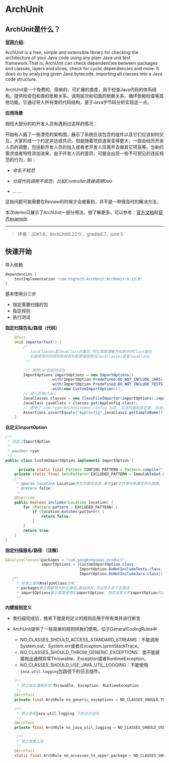 # ArchUnit

## ArchUnit是什么？

**[官网介绍](https://www.ArchUnit.org/):**

ArchUnit is a free, simple and extensible library for checking the architecture of your Java code using any plain Java unit test framework.That is, ArchUnit can check dependencies between packages and classes, layers and slices, check for cyclic dependencies and more. It does so by analyzing given Java bytecode, importing all classes into a Java code structure. 

ArchUnit是一个免费的、简单的、可扩展的类库，用于检查Java代码的体系结构。提供检查包和类的依赖关系、调用层次和切面的依赖关系、循环依赖检查等其他功能。它通过导入所有类的代码结构，基于Java字节码分析实现这一点。

**应用场景**

相信大部分的的开发人员有遇到过这样的情况：

开始有人画了一些漂亮的架构图，展示了系统应该包含的组件以及它们应该如何交互，大家形成一个约定并达成共识。但是随着项目逐渐变得更大，一般会经历开发人员的调整，包括新开发人员的加入或者老开发人员离开去做其它项目等。当新的需求或者特性添加进来，由于开发人员的差异，可能会出现一些不可预见的违反规范的行为，如：

- *命名不规范*

- *分层代码调用不规范，比如Controller直接调用Dao*

- ... ... 

这些问题可能需要在Review的时候才会被看到，并不是一种很及时的解决方法。

本次demo只展示了ArchUnit一部分用法，想了解更多，可以参考：[官方文档](https://www.archunit.org/userguide/html/000_Index.html)和[官方example](https://github.com/TNG/ArchUnit-Examples)

---

>  环境：JDK1.8、ArchUnit0.22.0 、gradle6.7、junit 5

## 快速开始

导入依赖

```gradle
dependencies {
    testImplementation 'com.tngtech.ArchUnit:ArchUnit:0.22.0'
}
```

基本使用分三步 

- 指定需要扫描的包
- 指定规则
- 执行测试

**指定扫描包名/路径（代码）** 

```java
    @Test
    void importerTest() {
        /*
           JavaClasses是JavaClass的集合,可以简单理解为反射中的Class集合
           后面使用代码规则和规则判断都强依赖与JavaClasses或者JavaClass
         */

         // 排除jar包和测试包
        ImportOptions importOptions = new ImportOptions()
                    .with(ImportOption.Predefined.DO_NOT_INCLUDE_JARS)
                    .with(ImportOption.Predefined.DO_NOT_INCLUDE_TESTS)
                    .with(new CustomImportOption());
        // 导入所有class
        JavaClasses classes = new ClassFileImporter(importOptions).importPackages("com.gongkongsaas.product");
        JavaClass javaClass = classes.get(AppConfig.class);
        // 排除了 com.ryan.ArchUnitdemo.config 包后, 无法扫描到指定类, 将会报错
        Assertions.assertEquals("AppConfig",javaClass1.getSimpleName());
    }
```

**自定义ImportOption**

```java
/**
 * 自定义ImportOption
 *
 * @author ryan
 */
public class CustomImportOption implements ImportOption {

      private static final Pattern CONFING_PATTERN = Pattern.compile(".*/com/gongkongsaas/product/config/.*");
    private static final Set<Pattern> EXCLUDED_PATTERN = ImmutableSet.of(CONFIG_PATTERN);
    /**
     * @param location Location中包含路径信息 是否jar文件等判断属性的元数据, 方便使用正则表达式或者直接的逻辑判断
     * @return false:
     */
    @Override
    public boolean includes(Location location) {
        for (Pattern pattern : EXCLUDED_PATTERN) {
            if (location.matches(pattern)) {
                return false;
            }
        }
        return true;
    }
}
```

**指定扫描报名/路径 （注解）**

```java
@AnalyzeClasses(packages = "com.gongkongsaas.product",
                importOptions = {CustomImportOption.class,
                                 ImportOption.DoNotIncludeTests.class,
                                 ImportOption.DoNotIncludeJars.class})
   /**
     * 在类上使用AnalyzeClass注解
     * packages表示需要导入的包路径,数组类型,可以导入多个包路径
     * importOptions表示需要使用的importOption, 指定自定义的importOption可以排除指定包路径
     */
```

**内建规则定义**

- 类扫描完成后，接来下就是将定义的规则应用于所有类并进行断言

- ArchUnit提供了一些简单的规则供我们使用，位于GeneralCodingRules中 
  
  - NO_CLASSES_SHOULD_ACCESS_STANDARD_STREAMS：不能调用System.out、System.err或者(Exception.)printStackTrace。
  - NO_CLASSES_SHOULD_THROW_GENERIC_EXCEPTIONS：类不能直接抛出通用异常Throwable、Exception或者RuntimeException。
  - NO_CLASSES_SHOULD_USE_JAVA_UTIL_LOGGING：不能使用`java.util.logging`包路径下的日志组件。

```java
    /**
     * 禁止抛出通用异常 Throwable, Exception, RuntimeException
     */
    @ArchTest
    private final ArchRule no_generic_exceptions = NO_CLASSES_SHOULD_THROW_GENERIC_EXCEPTIONS;

    /**
     * 禁止使用java.util.logging 下的日志组件
     */
    @ArchTest
    private final ArchRule no_java_util_logging = NO_CLASSES_SHOULD_USE_JAVA_UTIL_LOGGING;

     /**
     * 禁止依赖上层
     */
    @ArchTest
    static final ArchRule no_accesses_to_upper_package = NO_CLASSES_SHOULD_DEPEND_UPPER_PACKAGES;
```
